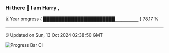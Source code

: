 ### Hi there 👋 I am Harry , 

⏳ Year progress { ███████████████████████▁▁▁▁▁▁▁ } 78.17 %

---

⏰ Updated on Sun, 13 Oct 2024 02:38:50 GMT

![Progress Bar CI](https://github.com/duykhang68/duykhang68/workflows/Progress%20Bar%20CI/badge.svg)
